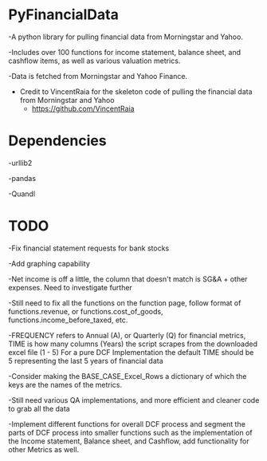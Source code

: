 PyFinancialData
===============

-A python library for pulling financial data from Morningstar and Yahoo.

-Includes over 100 functions for income statement, balance sheet, and cashflow items, as well as various valuation metrics.

-Data is fetched from Morningstar and Yahoo Finance.


- Credit to VincentRaia for the skeleton code of pulling the financial data from Morningstar and Yahoo
   - https://github.com/VincentRaia



Dependencies
===============

-urllib2

-pandas

-Quandl


TODO
===============

-Fix financial statement requests for bank stocks

-Add graphing capability

-Net income is off a little, the column that doesn't match is SG&A + other expenses. Need to investigate further

-Still need to fix all the functions on the function page, follow format of functions.revenue, or
 functions.cost_of_goods, functions.income_before_taxed, etc.

-FREQUENCY refers to Annual (A), or Quarterly (Q) for financial metrics,
 TIME is how many columns (Years) the script scrapes from the downloaded excel file (1 - 5)
 For a pure DCF Implementation the default TIME should be 5 representing the last 5 years of financial data

-Consider making the BASE_CASE_Excel_Rows a dictionary of which the keys are the names of the metrics.

-Still need various QA implementations, and more efficient and cleaner code to grab all the data

-Implement different functions for overall DCF process and segment the parts of DCF process into smaller functions
 such as the implementation of the Income statement, Balance sheet, and Cashflow, add functionality for other Metrics
 as well.